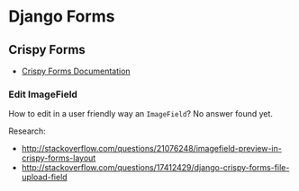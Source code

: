 # Django Forms

## Crispy Forms

* [Crispy Forms Documentation](http://django-crispy-forms.readthedocs.org/)

### Edit ImageField
How to edit in a user friendly way an ``ImageField``? No answer found yet.

Research:
* http://stackoverflow.com/questions/21076248/imagefield-preview-in-crispy-forms-layout
* http://stackoverflow.com/questions/17412429/django-crispy-forms-file-upload-field
